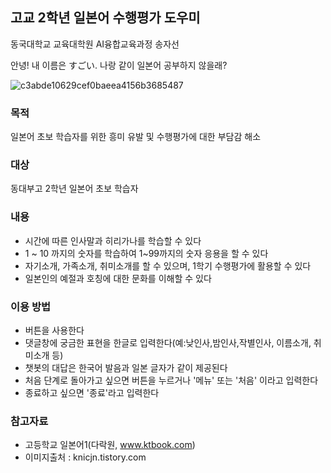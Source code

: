 ## 고교 2학년 일본어 수행평가 도우미
동국대학교 교육대학원 AI융합교육과정 송자선

안녕! 내 이름은 すごい. 나랑 같이 일본어 공부하지 않을래?

![c3abde10629cef0baeea4156b3685487](https://user-images.githubusercontent.com/81289227/121119955-95733f00-c857-11eb-8e1b-b0d4bbbbe096.jpg)

### 목적
일본어 초보 학습자를 위한 흥미 유발 및 수행평가에 대한 부담감 해소
### 대상
동대부고 2학년 일본어 초보 학습자
### 내용
- 시간에 따른 인사말과 히리가나를 학습할 수 있다
- 1 ~ 10 까지의 숫자를 학습하여 1~99까지의 숫자 응용을 할 수 있다
- 자기소개, 가족소개, 취미소개를 할 수 있으며, 1학기 수행평가에 활용할 수 있다
- 일본인의 예절과 호칭에 대한 문화를 이해할 수 있다
### 이용 방법
- 버튼을 사용한다
- 댓글창에 궁금한 표현을 한글로 입력한다(예:낮인사,밤인사,작별인사, 이름소개, 취미소개 등)
- 챗봇의 대답은 한국어 발음과 일본 글자가 같이 제공된다
- 처음 단계로 돌아가고 싶으면 버튼을 누르거나 '메뉴' 또는 '처음' 이라고 입력한다
- 종료하고 싶으면 '종료'라고 입력한다
### 참고자료
- 고등학교 일본어1(다락원, www.ktbook.com)
- 이미지출처 : knicjn.tistory.com
